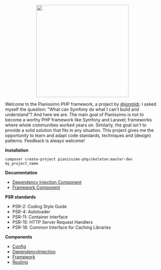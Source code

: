 <p align="center">
    <a href="https://jonmulder.nl" target="_blank">
        <img src="https://jonmulder.nl/pianissimo-logo1.1.svg" width="300px">
    </a>
</p>

Welcome to the Pianissimo PHP framework, a project by [@jonmldr](https://github.com/jonmldr).
I asked myself the question: "What can Symfony do what I can't build and understand"?
And here we are. The main goal of Pianissimo is not to become a worthy PHP framework like Symfony and Laravel; frameworks where whole communities worked years on.
Similarly, the goal isn't to provide a solid solution that fits in any situation.
This project gives me the opportunity to learn and adapt code standards, techniques and (design) patterns.
Feedback is always welcome!

**Installation**
````
composer create-project pianissimo-php/skeleton:master-dev my_project_name
````

**Documentation**
- [Dependency Injection Component](https://github.com/pianissimo-php/dependency-injection/blob/master/README.md)
- [Framework Component](https://github.com/pianissimo-php/pianissimo/blob/master/Pianissimo/Component/Framework/README.MD)

**PSR standards**
- PSR-2: Coding Style Guide
- PSR-4: Autoloader
- PSR-11: Container interface
- PSR-15: HTTP Server Request Handlers
- PSR-16: Common Interface for Caching Libraries

**Components**
- [Config](https://github.com/pianissimo-php/config)
- [DependencyInjection](https://github.com/pianissimo-php/dependency-injection)
- [Framework](https://github.com/pianissimo-php/framework)
- [Routing](https://github.com/pianissimo-php/routing)
